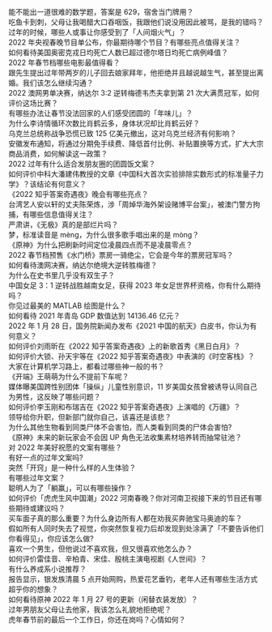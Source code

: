 能不能出一道很难的数学题，答案是 629，宿舍当门牌用？  
吃鱼卡到刺，父母让我喝醋大口吞咽饭，我跟他们说没用因此被骂，是我的错吗？  
过年的时候，哪些人或事让你感受到了「人间烟火气」？  
2022 年央视春晚节目单公布，你最期待哪个节目？有哪些亮点值得关注？  
如何看待美国奥密克戎日均死亡人数已超过德尔塔日均死亡病例峰值？  
2022 年春节档哪些电影最值得看？  
跟先生提出过年带两岁的儿子回去娘家拜年，他拒绝并且越说越生气，甚至提出离婚。我们该怎么继续沟通？  
2022 澳网男单决赛，纳达尔 3:2 逆转梅德韦杰夫拿到第 21 次大满贯冠军，如何评价这场比赛？  
有哪些办法让春节没法回家的人们感受团圆的「年味儿」？  
为什么李诗情循环次数比肖鹤云多，身体状况却比肖鹤云好？  
乌克兰总统称战争恐慌已致 125 亿美元撤出，这对乌克兰经济有何影响？  
安徽发布通知，将通过分期免手续费、降低首付比例、补贴置换等方式，扩大大宗商品消费，如何解读这一政策？  
2022 过年有什么适合发朋友圈的团圆饭文案？  
如何评价中科大潘建伟教授的文章《中国科大首次实验排除实数形式的标准量子力学》？该结论有何意义？  
《2022 知乎答案奇遇夜》晚会有哪些亮点？  
台湾艺人安以轩的丈夫陈荣炼，涉「周焯华海外架设赌博平台案」，被澳门警方拘捕，有哪些信息值得关注？  
严肃讲，《无极》真的是部烂片吗？  
梦，标准读音是 mèng，为什么很多歌手唱出来的是 mòng？  
《原神》为什么把刷新时间定位凌晨四点而不是凌晨零点？  
2022 春节档预售《水门桥》票房一骑绝尘，它会是今年的票房冠军吗？  
如何看待澳网决赛，纳达尔绝境大逆转胜梅德？  
为什么在史书里几乎没有双生子？  
中国女足 3：1 逆转战胜越南女足，获得 2023 年女足世界杯资格，你有什么期待吗？  
你见过最美的 MATLAB 绘图是什么？  
如何看待 2021 年青岛 GDP 数值达到 14136.46 亿元？  
2022 年 1 月 28 日，国务院新闻办发布《2021 中国的航天》白皮书，你认为有何意义？  
如何评价刘雨昕在《2022 知乎答案奇遇夜》上的新歌首秀《黑日白月》？  
如何评价大锁、孙天宇等在《2022 知乎答案奇遇夜》中表演的《时空客栈》？  
大家在计算机学习路上，都看过哪些神一般的书？  
《开端》王萌萌为什么不提前下车呢？  
媒体曝美国跨性别团体「操纵」儿童性别意识，11 岁美国女孩曾被诱导认同自己为男性，这反映了哪些问题？  
如何评价李玉刚和布瑞吉在《2022 知乎答案奇遇夜》上演唱的《万疆》？  
领导给你升职，但新部门就你自己，该喜还是该悲？  
为什么其他生物看到同类尸体不会害怕，而人类看到同类的尸体会害怕?  
《原神》未来的新玩家会不会因 UP 角色无法收集素材培养转而抽常驻池？  
对 2022 年美好祝愿的文案有哪些？  
有好一点的过年文案吗?  
突然「开窍」是一种什么样的人生体验？  
有哪些过年文案？  
聪明人为了「躺赢」，可以有哪些操作？  
如何评价「虎虎生风中国潮」2022 河南春晚？你对河南卫视接下来的节目还有哪些期待或建议吗？  
买车面子真的那么重要？为什么身边所有人都在劝我买奔驰宝马奥迪的车？  
假如所有人同时失去了视觉，你突然恢复视力后却发现到处涂满了「不要告诉他们你看得见」，你应该怎么做?  
喜欢一个男生，但他说过不喜欢我，但又很喜欢他怎么办？  
如何评价雷佳音、辛柏青、宋佳、殷桃主演电视剧《人世间》？  
有什么养成系小说推荐？  
报告显示，银发族清晨 5 点开始网购，热爱花艺垂钓，老年人还有哪些生活方式超乎你的想象？  
如何看待原神 2022 年 1 月 27 号的更新（闲替衣装发放）？  
过年男朋友父母让去他家，我该怎么礼貌地拒绝呢？  
虎年春节前的最后一个工作日，你还在岗吗？心情如何？  
